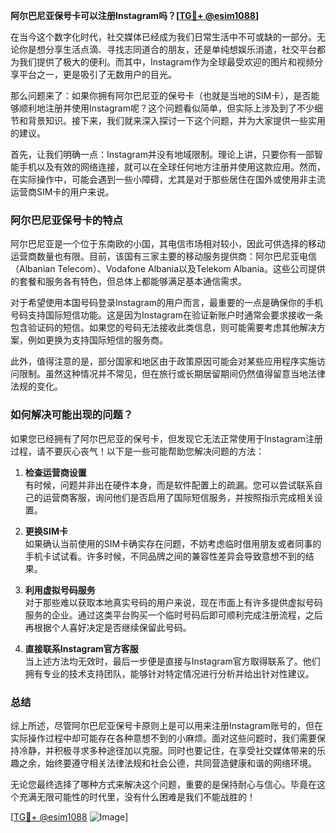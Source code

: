 **阿尔巴尼亚保号卡可以注册Instagram吗？[[TG💪+ @esim1088](https://t.me/s/esim1088)]**

在当今这个数字化时代，社交媒体已经成为我们日常生活中不可或缺的一部分。无论你是想分享生活点滴、寻找志同道合的朋友，还是单纯想娱乐消遣，社交平台都为我们提供了极大的便利。而其中，Instagram作为全球最受欢迎的图片和视频分享平台之一，更是吸引了无数用户的目光。

那么问题来了：如果你拥有阿尔巴尼亚的保号卡（也就是当地的SIM卡），是否能够顺利地注册并使用Instagram呢？这个问题看似简单，但实际上涉及到了不少细节和背景知识。接下来，我们就来深入探讨一下这个问题，并为大家提供一些实用的建议。

首先，让我们明确一点：Instagram并没有地域限制。理论上讲，只要你有一部智能手机以及有效的网络连接，就可以在全球任何地方注册并使用这款应用。然而，在实际操作中，可能会遇到一些小障碍，尤其是对于那些居住在国外或使用非主流运营商SIM卡的用户来说。

### 阿尔巴尼亚保号卡的特点

阿尔巴尼亚是一个位于东南欧的小国，其电信市场相对较小，因此可供选择的移动运营商数量也有限。目前，该国有三家主要的移动服务提供商：阿尔巴尼亚电信（Albanian Telecom）、Vodafone Albania以及Telekom Albania。这些公司提供的套餐和服务各有特色，但总体上都能够满足基本通信需求。

对于希望使用本国号码登录Instagram的用户而言，最重要的一点是确保你的手机号码支持国际短信功能。这是因为Instagram在验证新账户时通常会要求接收一条包含验证码的短信。如果您的号码无法接收此类信息，则可能需要考虑其他解决方案，例如更换为支持国际短信的服务商。

此外，值得注意的是，部分国家和地区由于政策原因可能会对某些应用程序实施访问限制。虽然这种情况并不常见，但在旅行或长期居留期间仍然值得留意当地法律法规的变化。

### 如何解决可能出现的问题？

如果您已经拥有了阿尔巴尼亚的保号卡，但发现它无法正常使用于Instagram注册过程，请不要灰心丧气！以下是一些可能帮助您解决问题的方法：

1. **检查运营商设置**  
   有时候，问题并非出在硬件本身，而是软件配置上的疏漏。您可以尝试联系自己的运营商客服，询问他们是否启用了国际短信服务，并按照指示完成相关设置。

2. **更换SIM卡**  
   如果确认当前使用的SIM卡确实存在问题，不妨考虑临时借用朋友或者同事的手机卡试试看。许多时候，不同品牌之间的兼容性差异会导致意想不到的结果。

3. **利用虚拟号码服务**  
   对于那些难以获取本地真实号码的用户来说，现在市面上有许多提供虚拟号码服务的企业。通过这类平台购买一个临时号码后即可顺利完成注册流程，之后再根据个人喜好决定是否继续保留此号码。

4. **直接联系Instagram官方客服**  
   当上述方法均无效时，最后一步便是直接与Instagram官方取得联系了。他们拥有专业的技术支持团队，能够针对特定情况进行分析并给出针对性建议。

### 总结

综上所述，尽管阿尔巴尼亚保号卡原则上是可以用来注册Instagram账号的，但在实际操作过程中却可能存在各种意想不到的小麻烦。面对这些问题时，我们需要保持冷静，并积极寻求多种途径加以克服。同时也要记住，在享受社交媒体带来的乐趣之余，始终要遵守相关法律法规和社会公德，共同营造健康和谐的网络环境。

无论您最终选择了哪种方式来解决这个问题，重要的是保持耐心与信心。毕竟在这个充满无限可能性的时代里，没有什么困难是我们不能战胜的！

[[TG💪+ @esim1088](https://t.me/s/esim1088) ![Image](https://i.postimg.cc/4NQfJmqS/Snipaste-2025-05-13-00-14-12.png)]